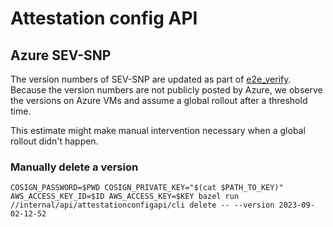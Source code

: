 # Attestation config API

## Azure SEV-SNP
The version numbers of SEV-SNP are updated as part of [e2e_verify](/.github/actions/e2e_verify/action.yml).
Because the version numbers are not publicly posted by Azure, we observe the versions on Azure VMs and assume a global rollout after a threshold time.

This estimate might make manual intervention necessary when a global rollout didn't happen.

### Manually delete a version
```
COSIGN_PASSWORD=$PWD COSIGN_PRIVATE_KEY="$(cat $PATH_TO_KEY)" AWS_ACCESS_KEY_ID=$ID AWS_ACCESS_KEY=$KEY bazel run //internal/api/attestationconfigapi/cli delete -- --version 2023-09-02-12-52
```
